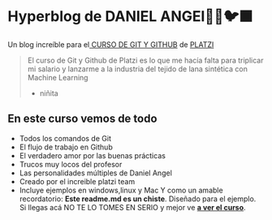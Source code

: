 # Hyperblog  de DANIEL ANGEl💚🐼🐦‍⬛
Un blog increíble para el[ CURSO DE GIT Y GITHUB](https://platzi.com/cursos/git-github/ " curso de Git y Github") de [PLATZI](https://platzi.com/ "Platzi")
> El curso de Git y Github de Platzi es lo que me hacía falta para triplicar mi salario y lanzarme a la industria del tejido de lana sintética con Machine Learning
> - niñita

## En este curso vemos de todo
* Todos los comandos de Git
* El flujo de trabajo en Github
* El verdadero amor por las buenas prácticas
* Trucos muy locos del profesor
* Las personalidades múltiples de Daniel Angel
* Creado por el increible platzi team
* Incluye ejemplos en windows,linux y Mac
Y como un amable recordatorio: **Este readme.md es un chiste**.  Diseñado para el ejemplo. Si llegas acá NO TE LO TOMES EN SERIO y mejor ve [**a ver el curso**](https://platzi.com/cursos/git-github/ "a ver el curso").
